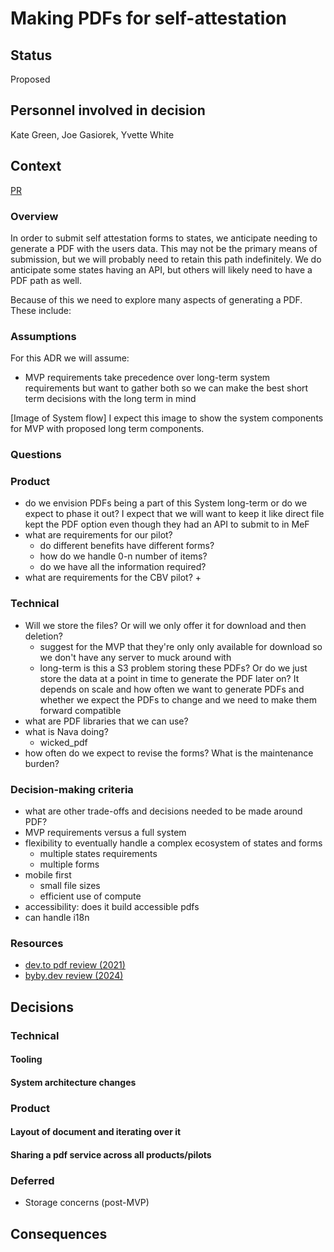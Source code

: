 # Making PDFs for self-attestation

## Status

Proposed

## Personnel involved in decision
Kate Green, Joe Gasiorek, Yvette White

## Context
[PR](https://github.com/JosephGasiorekUSDS/verify-nextjs/pull/28)

### Overview
In order to submit self attestation forms to states, we anticipate needing to generate a PDF with the users data. This may not be the primary means of submission, but we will probably need to retain this path indefinitely. We do anticipate some states having an API, but others will likely need to have a PDF path as well.

Because of this we need to explore many aspects of generating a PDF. These include:


### Assumptions
For this ADR we will assume:
* MVP requirements take precedence over long-term system requirements but want to gather both so we can make the best short term decisions with the long term in mind

[Image of System flow]
I expect this image to show the system components for MVP with proposed long term components.

### Questions

### Product
- do we envision PDFs being a part of this System long-term or do we expect to phase it out? I expect that we will want to keep it like direct file kept the PDF option even though they had an API to submit to in MeF
- what are requirements for our pilot?
	+ do different benefits have different forms?
	+ how do we handle 0-n number of items?
	+ do we have all the information required?
- what are requirements for the CBV pilot?
	+ 

### Technical
- Will we store the files? Or will we only offer it for download and then deletion?
	+ suggest for the MVP that they're only only available for download so we don't have any server to muck around with
	+ long-term is this a S3 problem storing these PDFs? Or do we just store the data at a point in time to generate the PDF later on? It depends on scale and how often we want to generate PDFs and whether we expect the PDFs to change and we need to make them forward compatible
- what are PDF libraries that we can use?
- what is Nava doing?
	+ wicked_pdf
- how often do we expect to revise the forms? What is the maintenance burden?

### Decision-making criteria
- what are other trade-offs and decisions needed to be made around PDF?
- MVP requirements versus a full system
- flexibility to eventually handle a complex ecosystem of states and forms
	+ multiple states requirements
	+ multiple forms
- mobile first
	+ small file sizes
	+ efficient use of compute
- accessibility: does it build accessible pdfs
- can handle i18n

### Resources
* [dev.to pdf review (2021)](https://dev.to/handdot/generate-a-pdf-in-js-summary-and-comparison-of-libraries-3k0p)
* [byby.dev review (2024)](https://byby.dev/js-pdf-libs)

## Decisions

### Technical

#### Tooling

#### System architecture changes

### Product

#### Layout of document and iterating over it

#### Sharing a pdf service across all products/pilots

### Deferred
* Storage concerns (post-MVP)

## Consequences
